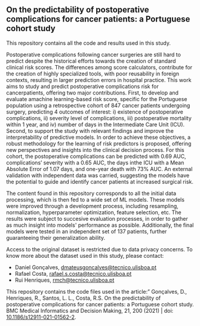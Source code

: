 ## On the predictability of postoperative complications for cancer patients: a Portuguese cohort study

This repository contains all the code and results used in this study.

Postoperative complications following cancer surgeries are still hard to predict despite the historical efforts towards the creation of standard clinical risk scores. The differences among score calculators, contribute for the creation of highly specialized tools, with poor reusability in foreign contexts, resulting in larger prediction errors in hospital practice. This work aims to study and predict postoperative complications risk for cancerpatients, offering two major contributions. First, to develop and evaluate amachine learning-based risk score, specific for the Portuguese population using a retrospective cohort of 847 cancer patients undergoing surgery, predicting 4 outcomes of interest: i) existence of postoperative complications, ii) severity level of complications, iii) postoperative mortality within 1 year, and iv) number of days in the Intermediate Care Unit (ICU). Second, to support the study with relevant findings and improve the interpretability of predictive models. In order to achieve these objectives, a robust methodology for the learning of risk predictors is proposed, offering new perspectives and insights into the clinical decision process. For this cohort, the postoperative complications can be predicted with 0.69 AUC, complications’ severity with a 0.65 AUC, the days inthe ICU with a Mean Absolute Error of 1.07 days, and one-year death with 73% AUC. An external validation with independent data was carried, suggesting the models have the potential to guide and identify cancer patients at increased surgical risk.

The content found in this repository corresponds to all the initial data processing, which is then fed to a wide set of ML models. These models were improved through a development process, including resampling, normalization, hyperparameter optimization, feature selection, etc. The results were subject to succesive evaluation processes, in order to gather as much insight into models' performance as possible. Additionally, the final models were tested in an independent set of 137 patients, further guaranteeing their generalization ability.

Access to the original dataset is restricted due to data privacy concerns. To know more about the dataset used in this study, please contact:
- Daniel Gonçalves, dmateusgoncalves@tecnico.ulisboa.pt
- Rafael Costa, rafael.s.costa@tecnico.ulisboa.pt
- Rui Henriques, rmch@tecnico.ulisboa.pt

This repository contains the code files used in the article:” Gonçalves, D., Henriques, R., Santos, L. L., Costa, R.S. On the predictability of postoperative complications for cancer patients:  a Portuguese cohort study. BMC Medical Informatics and Decision Making, 21, 200 (2021) | doi: [10.1186/s12911-021-01562-2](https://bmcmedinformdecismak.biomedcentral.com/articles/10.1186/s12911-021-01562-2).
